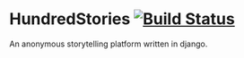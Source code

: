# HundredStories [![Build Status](https://magnum.travis-ci.com/wastevensv/HundredStories.svg?token=Tk4CZxXs9qNH7jWwNFpq&branch=master)](https://magnum.travis-ci.com/wastevensv/HundredStories)
An anonymous storytelling platform written in django.
